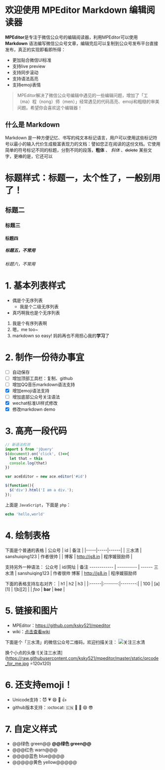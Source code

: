 # 欢迎使用 MPEditor Markdown 编辑阅读器

**MPEditor**是专注于微信公众号的编辑阅读器，利用MPEditor可以使用 **Markdown** 语法编写微信公众号文章，编辑完后可以复制到公众号发布平台直接发布，真正的实现即看即所得：

* 更加贴合微信UI标准
* 支持live preview 
* 支持同步滚动
* 支持语法高亮
* 支持emoji表情

> MPEditor解决了微信公众号编辑中遇见的一些编辑问题，增加了「工（ma）程（nong）师（men）」经常遇见的代码高亮、emoji和粗糙的审美问题。希望你会喜欢这个编辑器！


## 什么是 Markdown

Markdown 是一种方便记忆、书写的纯文本标记语言，用户可以使用这些标记符号以最小的输入代价生成极富表现力的文档：譬如您正在阅读的这份文档。它使用简单的符号标记不同的标题，分割不同的段落，**粗体** 、 *斜体* 、~~delete~~ 某些文字，更棒的是，它还可以

# 标题样式：标题一，太个性了，一般别用了！
## 标题二
### 标题三
#### 标题四
##### 标题五，不常用
###### 标题六，不常用


# 1. 基本列表样式

* 偶是个无序列表
    - 我是个二级无序列表
* 真巧啊我也是个无序列表


1. 我是个有序列表啊
2. 嗯，me too~
3. markdown so easy! 妈妈再也不用担心我的**学习**了

# 2. 制作一份待办事宜

- [ ] 自动保存
- [ ] 增加顶部工具栏：复制、github
- [ ] 增加QQ音乐markdown语法支持
- [x] 增加emoji语法支持
- [ ] 增加底部公众号关注语法
- [x] wechat标准UI样式修改
- [x] 修改markdown demo

# 3. 高亮一段代码

```js
// 新语法检测
import $ from 'jQuery'
$(document).on('click', ()=>{
  let that = this
  console.log(that)
})

var aceEditor = new ace.editor('#id')

$(function(){
  $('div').html('I am a div.');
});
```

上面是 `JavaScript`，下面是 `php`：

```php
echo 'hello,world'
```

# 4. 绘制表格
下面是个普通的表格
| 公众号 | id | 备注 |
|-----|-----|------|
| 三水清 | sanshuiqing123   | 作者很帅 |
| 博客 | http://js8.in   | 程序媛鼓励师 |


支持另外一种语法：
公众号        | id/网址       | 备注
------------ | ----------   | ------
三水清 | sanshuiqing123 | 作者很帅 
博客 | http://js8.in   | 程序媛鼓励师 


下面的表格支持左右对齐：
| h1    |    h2   |      h3 |
|:------|:-------:|--------:|
| 100   | [a][1]  | ![b][2] |
| *foo* | **bar** | ~~baz~~ |

# 5. 链接和图片

* MPEditor：https://github.com/ksky521/mpeditor
* wiki：[点击查看wiki](https://github.com/ksky521/mpeditor/wiki)

下面是个「三水清」的微信公众号二维码，欢迎扫描关注：
![关注三水清](https://raw.githubusercontent.com/ksky521/mpeditor/master/static/qrcode_for_me.jpg)

换个小点的头像
![关注三水清](https://raw.githubusercontent.com/ksky521/mpeditor/master/static/qrcode_for_me.jpg =120x120)

# 6. 还支持emoji！

* Unicode支持：😈 💗 😄 🐂 👍
* github版本支持：:octocat: :cn: :red_car: :muscle: :smile: :sunglasses:

# 7. 自定义样式

* @@绿色 green@@ **@@绿色 green@@**
* @@@红色 warn@@@
* @@@@蓝色 blue@@@@
* @@@@@黄色 yellow@@@@@

